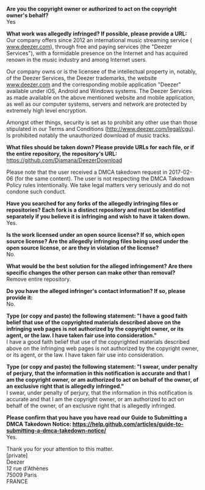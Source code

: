**Are you the copyright owner or authorized to act on the copyright owner's behalf?**  
Yes

**What work was allegedly infringed? If possible, please provide a URL:**  
Our company offers since 2012 an international music streaming service ( www.deezer.com), through free and paying services (the "Deezer Services"), with a formidable presence on the Internet and has acquired renown in the music industry and among Internet users.

Our company owns or is the licensee of the intellectual property in, notably, of the Deezer Services, the Deezer trademarks, the website www.deezer.com and the corresponding mobile application "Deezer" available under iOS, Android and Windows systems. The Deezer Services as made available on the above mentioned website and mobile application, as well as our computer systems, servers and network are protected by extremely high level encryption.

 Amongst other things, security is set as to prohibit any other use than those stipulated in our Terms and Conditions (http://www.deezer.com/legal/cgu). Is prohibited notably the unauthorized download of music tracks.

**What files should be taken down? Please provide URLs for each file, or if the entire repository, the repository's URL:**  
https://github.com/Djamana/DeezerDownload

 Please note that the user received a DMCA takedown request in 2017-02-06 (for the same content). The user is not respecting the DMCA Takedown Policy rules intentionally. We take legal matters very seriously and do not condone such conduct.

**Have you searched for any forks of the allegedly infringing files or repositories? Each fork is a distinct repository and must be identified separately if you believe it is infringing and wish to have it taken down.**  
Yes.

**Is the work licensed under an open source license? If so, which open source license? Are the allegedly infringing files being used under the open source license, or are they in violation of the license?**  
No.

**What would be the best solution for the alleged infringement? Are there specific changes the other person can make other than removal?**  
Remove entire repository.

**Do you have the alleged infringer's contact information? If so, please provide it:**  
No.

**Type (or copy and paste) the following statement: "I have a good faith belief that use of the copyrighted materials described above on the infringing web pages is not authorized by the copyright owner, or its agent, or the law. I have taken fair use into consideration."**  
I have a good faith belief that use of the copyrighted materials described above on the infringing web pages is not authorized by the copyright owner, or its agent, or the law. I have taken fair use into consideration.

**Type (or copy and paste) the following statement: "I swear, under penalty of perjury, that the information in this notification is accurate and that I am the copyright owner, or am authorized to act on behalf of the owner, of an exclusive right that is allegedly infringed."**  
I swear, under penalty of perjury, that the information in this notification is accurate and that I am the copyright owner, or am authorized to act on behalf of the owner, of an exclusive right that is allegedly infringed.

 
**Please confirm that you have you have read our Guide to Submitting a DMCA Takedown Notice: https://help.github.com/articles/guide-to-submitting-a-dmca-takedown-notice/**  
Yes.

 
Thank you for your attention to this matter.  
[private]    
Deezer  
12 rue d'Athènes  
75009 Paris  
FRANCE  

